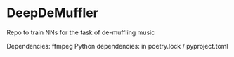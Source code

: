 # DeepDeMuffler

Repo to train NNs for the task of de-muffling music 

Dependencies: ffmpeg
Python dependencies: in poetry.lock / pyproject.toml
